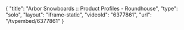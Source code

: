{
    "title": "Arbor Snowboards :: Product Profiles - Roundhouse",
    "type": "solo",
    "layout": "iframe-static",
    "videoId": "6377861",
    "url": "\/tvpembed\/6377861"
}